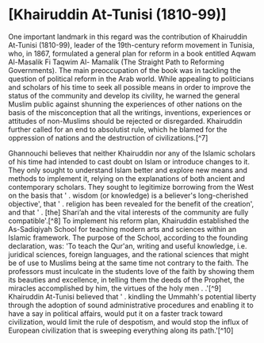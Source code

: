 [Khairuddin At-Tunisi (1810-99)]
================================

One important landmark in this regard was the contribution of Khairuddin
At-Tunisi (1810-99), leader of the 19th-century reform movement in
Tunisia, who, in 1867, formulated a general plan for reform in a book
entitled Aqwam Al-Masalik Fi Taqwim Al- Mamalik (The Straight Path to
Reforming Governments). The main preoccupation of the book was in
tackling the question of political reform in the Arab world. While
appealing to politicians and scholars of his time to seek all possible
means in order to improve the status of the community and develop its
civility, he warned the general Muslim public against shunning the
experiences of other nations on the basis of the misconception that all
the writings, inventions, experiences or attitudes of non-Muslims should
be rejected or disregarded. Khairuddin further called for an end to
absolutist rule, which he blamed for the oppression of nations and the
destruction of civilizations.[^7]

Ghannouchi believes that neither Khairuddin nor any of the Islamic
scholars of his time had intended to cast doubt on Islam or introduce
changes to it. They only sought to understand Islam better and explore
new means and methods to implement it, relying on the explanations of
both ancient and contemporary scholars. They sought to legitimize
borrowing from the West on the basis that ' . wisdom (or knowledge) is a
believer's long-cherished objective', that ' . religion has been
revealed for the benefit of the creation', and that ' . [the] Shari’ah
and the vital interests of the community are fully compatible'.[^8] To
implement his reform plan, Khairuddin established the As-Sadiqiyah
School for teaching modern arts and sciences within an Islamic
framework. The purpose of the School, according to the founding
declaration, was: 'To teach the Qur'an, writing and useful knowledge,
i.e. juridical sciences, foreign languages, and the rational sciences
that might be of use to Muslims being at the same time not contrary to
the faith. The professors must inculcate in the students love of the
faith by showing them its beauties and excellence, in telling them the
deeds of the Prophet, the miracles accomplished by him, the virtues of
the holy men . .'[^9] Khairuddin At-Tunisi believed that ' . kindling
the Ummahh's potential liberty through the adoption of sound
administrative procedures and enabling it to have a say in political
affairs, would put it on a faster track toward civilization, would limit
the rule of despotism, and would stop the influx of European
civilization that is sweeping everything along its path.'[^10]


